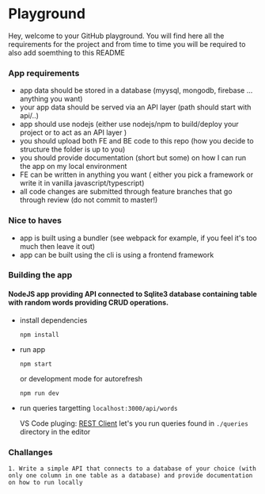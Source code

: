 # Playground

Hey, welcome to your GitHub playground. You will find here all the requirements for the project and from time to time you will be required to also add soemthing to this README

### App requirements

  - app data should be stored in a database (myysql, mongodb, firebase ... anything you want)
  - your app data should be served via an API layer (path should start with api/..)
  - app should use nodejs (either use nodejs/npm to build/deploy your project or to act as an API layer )
  - you should upload both FE and BE code to this repo (how you decide to structure the folder is up to you)
  - you should provide documentation (short but some) on how I can run the app on my local environment
  - FE can be written in anything you want ( either you pick a framework or write it in vanilla javascript/typescript)
  - all code changes are submitted through feature branches that go through review (do not commit to master!)

### Nice to haves
  - app is built using a bundler (see webpack for example, if you feel it's too much then leave it out)
  - app can be built using the cli is using a frontend framework

### Building the app

#### NodeJS app providing API connected to Sqlite3 database containing table with random words providing CRUD operations.

- install dependencies

  ```
  npm install
  ```
- run app

  ```
  npm start
  ```
  or development mode for autorefresh
  ```
  npm run dev
  ```
- run queries targetting
  `localhost:3000/api/words`

  VS Code pluging: [REST Client](https://marketplace.visualstudio.com/items?itemName=humao.rest-client)
  let's you run queries found in `./queries` directory in the editor

### Challanges
    1. Write a simple API that connects to a database of your choice (with only one column in one table as a database) and provide documentation on how to run locally
